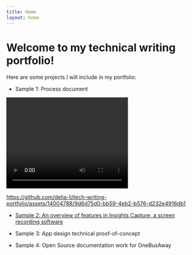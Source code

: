 ```yaml
---
title: Home
layout: home
---
```


# Welcome to my technical writing portfolio!

Here are some projects I will include in my portfolio:
* Sample 1: Process document

<video width="320" height="240" controls>
  <source src="./figma_animation/splash_animation.mp4" type="video/mp4">
  Your browser does not support the video tag.
</video>

https://github.com/delia-li/tech-writing-portfolio/assets/14004788/9d6d75d0-bb59-4eb2-b576-d232e4916db1


* [Sample 2: An overview of features in Insights Capture, a screen recording software](./insights_capture/insights_capture.md)

* Sample 3: App design technical proof-of-concept

* Sample 4: Open Source documentation work for OneBusAway

